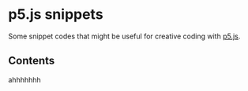 # p5.js snippets

Some snippet codes that might be useful for creative coding with [p5.js](https://p5js.org/).

## Contents

ahhhhhhh
